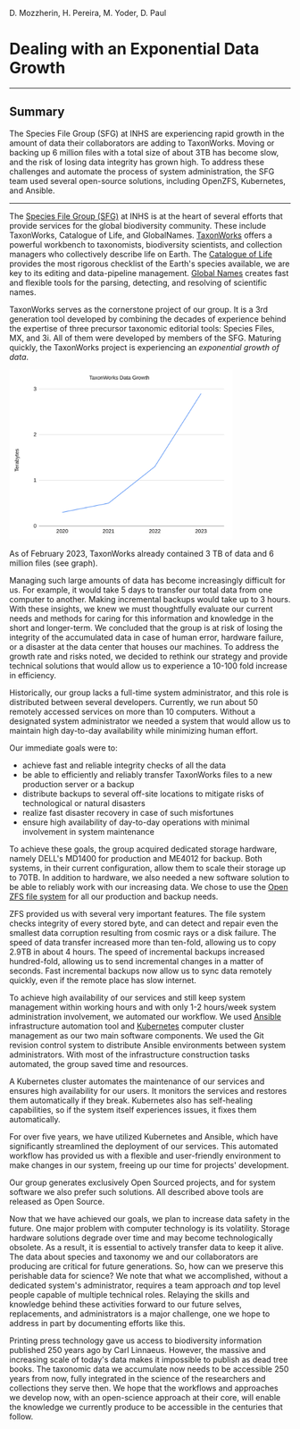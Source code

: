 D. Mozzherin, H. Pereira, M. Yoder, D. Paul

# Dealing with an Exponential Data Growth

-----

## Summary

The Species File Group (SFG) at INHS are experiencing rapid growth in the amount of data their collaborators are adding to TaxonWorks.
Moving or backing up 6 million files with a total size of about 3TB has become slow, and the risk of losing data integrity has grown high.
To address these challenges and automate the process of system administration, the SFG team used several open-source solutions, including OpenZFS, Kubernetes, and Ansible.

----

The [Species File Group (SFG)](https://speciesfilegroup.org/) at INHS is at the heart of several efforts that provide services for the global biodiversity community.  These include TaxonWorks, Catalogue of Life, and GlobalNames.
[TaxonWorks](https://taxonworks.org/) offers a powerful workbench to taxonomists, biodiversity scientists, and collection managers who collectively describe life on Earth. The [Catalogue of Life](https://www.catalogueoflife.org/) provides the most rigorous checklist of the Earth's species available, we are key to its editing and data-pipeline management.
[Global Names](https://globalnames.org/) creates fast and flexible tools for the parsing, detecting, and resolving of scientific names.

TaxonWorks serves as the cornerstone project of our group. It is a 3rd generation tool developed by combining the decades of experience behind the expertise of three precursor taxonomic editorial tools: Species Files, MX, and 3i.
All of them were developed by members of the SFG.
Maturing quickly, the TaxonWorks project is experiencing an _exponential growth of data_.

<img src="./tw-data.png" alt="TaxonWorks Data Growth" width="400" />

As of February 2023, TaxonWorks already contained 3 TB of data and 6 million files (see graph).

Managing such large amounts of data has become increasingly difficult for us.
For example, it would take 5 days to transfer our total data from one computer to another. Making incremental backups would take up to 3 hours.
With these insights, we knew we must thoughtfully evaluate our current needs and methods for caring for this information and knowledge in the short and longer-term.
We concluded that the group is at risk of losing the integrity of the accumulated data in case of human error, hardware failure, or a disaster at the data center that houses our machines.
To address the growth rate and risks noted, we decided to rethink our strategy and provide technical solutions that would allow us to experience a 10-100 fold increase in efficiency.

Historically, our group lacks a full-time system administrator, and this role is distributed between several developers.
Currently, we run about 50 remotely accessed services on more than 10 computers.
Without a designated system administrator we needed a system that would allow us to maintain high day-to-day availability while minimizing human effort.

Our immediate goals were to:

- achieve fast and reliable integrity checks of all the data
- be able to efficiently and reliably transfer TaxonWorks files to a new production server or a backup
- distribute backups to several off-site locations to mitigate risks of technological or natural disasters
- realize fast disaster recovery in case of such misfortunes
- ensure high availability of day-to-day operations with minimal involvement in system maintenance

To achieve these goals, the group acquired dedicated storage hardware, namely DELL's MD1400 for production and ME4012 for backup.
Both systems, in their current configuration, allow them to scale their storage up to 70TB.
In addition to hardware, we also needed a new software solution to be able to reliably work with our increasing data.
We chose to use the [Open ZFS file system](https://openzfs.org/wiki/Main_Page) for all our production and backup needs.

ZFS provided us with several very important features.
The file system checks integrity of every stored byte, and can detect and repair even the smallest data corruption resulting from cosmic rays or a disk failure.
The speed of data transfer increased more than ten-fold, allowing us to copy 2.9TB in about 4 hours.
The speed of incremental backups increased hundred-fold, allowing us to send incremental changes in a matter of seconds.
Fast incremental backups now allow us to sync data remotely quickly, even if the remote place has slow internet.

To achieve high availability of our services and still keep system management within working hours and with only 1-2 hours/week system administration involvement, we automated our workflow.
We used [Ansible](https://www.ansible.com/) infrastructure automation tool and [Kubernetes](https://kubernetes.io/) computer cluster management as our two main software components.
We used the Git revision control system to distribute Ansible environments between system administrators.
With most of the infrastructure construction tasks automated, the group saved time and resources.

A Kubernetes cluster automates the maintenance of our services and ensures high availability for our users.
It monitors the services and restores them automatically if they break.
Kubernetes also has self-healing capabilities, so if the system itself experiences issues, it fixes them automatically.

For over five years, we have utilized Kubernetes and Ansible, which have significantly streamlined the deployment of our services.
This automated workflow has provided us with a flexible and user-friendly environment to make changes in our system, freeing up our time for projects' development.

Our group generates exclusively Open Sourced projects, and for system software we also prefer such solutions.
All described above tools are released as Open Source.

Now that we have achieved our goals, we plan to increase data safety in the future.
One major problem with computer technology is its volatility.
Storage hardware solutions degrade over time and may become technologically obsolete.
As a result, it is essential to actively transfer data to keep it alive.
The data about species and taxonomy we and our collaborators are producing are critical for future generations.
So, how can we preserve this perishable data for science?
We note that what we accomplished, without a dedicated system's administrator, requires a team approach _and_ top level people capable of multiple technical roles. Relaying the skills and knowledge behind these activities forward to our future selves, replacements, and administrators is a major challenge, one we hope to address in part by documenting efforts like this.

Printing press technology gave us access to biodiversity information published 250 years ago by Carl Linnaeus.
However, the massive and increasing scale of today's data makes it impossible to publish as dead tree books.
The taxonomic data we accumulate now needs to be accessible 250 years from now, fully integrated in the science of the researchers and collections they serve then.
We hope that the workflows and approaches we develop now, with an open-science approach at their core, will enable the knowledge we currently produce to be accessible in the centuries that follow.
